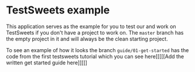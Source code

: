 # TestSweets example

This application serves as the example for you to test our and work on TestSweets if you don't have a project to work on. The `master` branch has the empty project in it and will always be the clean starting project.

To see an example of how it looks the branch `guide/01-get-started` has the code from the first testsweets tutorial which you can see here[[[[[Add the written get started guide here]]]]]
